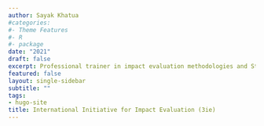 ```yaml
---
author: Sayak Khatua
#categories:
#- Theme Features
#- R
#- package
date: "2021"
draft: false
excerpt: Professional trainer in impact evaluation methodologies and Stata software
featured: false
layout: single-sidebar
subtitle: ""
tags:
- hugo-site
title: International Initiative for Impact Evaluation (3ie)
---
```



